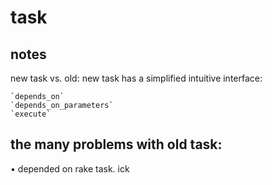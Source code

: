 # task

## notes

new task vs. old:
  new task has a simplified intuitive interface:

    `depends_on`
    `depends_on_parameters`
    `execute`




## the many problems with old task:

  • depended on rake task. ick

